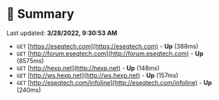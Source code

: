 # 📖 Summary
Last updated: **3/28/2022, 9:30:53 AM**

- `GET` [https://eseqtech.com](https://eseqtech.com) - **Up** (388ms)
- `GET` [http://forum.eseqtech.com](http://forum.eseqtech.com) - **Up** (8575ms)
- `GET` [http://hexp.net](http://hexp.net) - **Up** (148ms)
- `GET` [http://ws.hexp.net](http://ws.hexp.net) - **Up** (157ms)
- `GET` [http://eseqtech.com/infoline](http://eseqtech.com/infoline) - **Up** (240ms)
